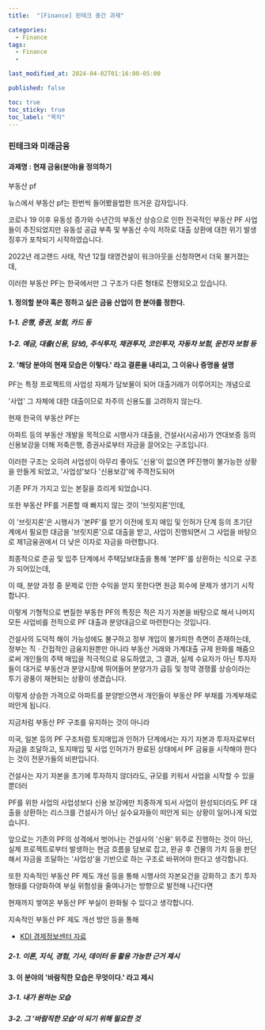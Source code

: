 ```yaml
---
title:  "[Finance] 핀테크 중간 과제"

categories:
  - Finance
tags:
  - Finance
  - 

last_modified_at: 2024-04-02T01:16:00-05:00

published: false

toc: true
toc_sticky: true
toc_label: "목차"
---
```



### 핀테크와 미래금융


#### 과제명 : 현재 금융(분야)을 정의하기

부동산 pf 

뉴스에서 부동산 pf는 한번씩 들어봤을법한 뜨거운 감자입니다.

코로나 19 이후 유동성 증가와 수년간의 부동산 상승으로 인한 전국적인 부동산 PF 사업들이 추진되었지만 유동성 공급 부족 및 부동산 수익 저하로 대출 상환에 대한 위기 발생 징후가 포착되기 시작하였습니다.

2022년 레고랜드 사태, 작년 12월 태영건설이 워크아웃을 신청하면서 더욱 불거졌는데,

이러한 부동산 PF는 한국에서만 그 구조가 다른 형태로 진행되오고 있습니다.


#### 1. 정의할 분야 혹은 정하고 싶은 금융 산업이 한 분야를 정한다.

##### 1-1. 은행, 증권, 보험, 카드 등

##### 1-2. 예금, 대출(신용, 담보), 주식투자, 채권투자, 코인투자, 자동차 보험, 운전자 보험 등


#### 2. '해당 분야의 현재 모습은 이렇다.' 라고 결론을 내리고, 그 이유나 증명을 설명

PF는 특정 프로젝트의 사업성 자체가 담보물이 되어 대출거래가 이루어지는 개념으로

'사업' 그 자체에 대한 대출이므로 차주의 신용도를 고려하지 않는다.



현재 한국의 부동산 PF는

아파트 등의 부동산 개발을 목적으로 시행사가 대출을, 건설사(시공사)가 연대보증 등의 신용보강을 더해 저축은행, 증권사로부터 자금을 끌어오는 구조입니다.

이러한 구조는 오히려 사업성이 아무리 좋아도 '신용'이 없으면
PF진행이 불가능한 상황을 만들게 되었고, 
'사업성'보다 '신용보강'에 주객전도되어 

기존 PF가 가지고 있는 본질을 흐리게 되었습니다.



또한 부동산 PF를 거론할 때 빠지지 않는 것이 '브릿지론'인데,

이 '브릿지론'은 시행사가 '본PF'를 받기 이전에 토지 매입 및 인허가 단계 등의 초기단계에서 필요한 대금을 '브릿지론'으로 대출을 받고, 사업이 진행되면서 그 사업을 바탕으로 제1금융권에서 더 낮은 이자로 자금을 마련합니다.

최종적으로 준공 및 입주 단계에서 주택담보대출을 통해 '본PF'를 상환하는 식으로 구조가 되어있는데, 

 

이 때, 분양 과정 중 문제로 인한 수익을 얻지 못한다면 원금 회수에 문제가 생기기 시작합니다.

이렇게 기형적으로 변질한 부동한 PF의 특징은 적은 자기 자본을 바탕으로 해서 나머지 모든 사업비를 전적으로 PF 대출과 분양대금으로 마련한다는 것입니다.


건설사의 도덕적 해이 가능성에도 불구하고 정부 개입이 불가피한 측면이 존재하는데, 정부는 직ㆍ간접적인 금융지원뿐만 아니라 부동산 거래와 가계대출 규제 완화를 해줌으로써 개인들의 주택 매입을 적극적으로 유도하였고, 그 결과, 실제 수요자가 아닌 투자자들이 대거로 부동산과 분양시장에 뛰어들어 분양가가 급등 및 청약 경쟁률 상승이라는 투기 광풍이 재현되는 상황이 생겼습니다.




이렇게 상승한 가격으로 아파트를 분양받으면서 개인들이 부동산 PF 부채를 가계부채로 떠안게 됩니다. 


지금처럼 부동산 PF 구조를 유지하는 것이 아니라

미국, 일본 등의 PF 구조처럼 토지매입과 인허가 단계에서는 자기 자본과 투자자로부터 자금을 조달하고, 토지매입 및 사업 인허가가 완료된 상태에서 PF 금융을 시작해야 한다는 것이 전문가들의 비판입니다.


건설사는 자기 자본을 초기에 투자하지 않더라도, 규모를 키워서 사업을 시작할 수 있을 뿐더러

PF를 위한 사업의 사업성보다 신용 보강에만 치중하게 되서 
사업이 완성되더라도 PF 대출을 상환하는 리스크를 
건설사가 아닌 실수요자들이 떠안게 되는 상황이 일어나게 되었습니다.


앞으로는 기존의 PF의 성격에서 벗어나는 건설사의 '신용' 위주로 진행하는 것이 아닌, 실제 프로젝트로부터 발생하는 현금 흐름을 담보로 잡고, 완공 후 건물의 가치 등을 판단해서 자금을 조달하는 '사업성'을 기반으로 하는 구조로 바뀌어야 한다고 생각합니다.

또한 지속적인 부동산 PF 제도 개선 등을 통해 시행사의 자본요건을 강화하고 초기 투자 형태를 다양화하여 
부실 위험성을 줄여나가는 방향으로 발전해 나간다면

현재까지 쌓여온 부동산 PF 부실이 완화될 수 있다고 생각합니다.

지속적인 부동산 PF 제도 개선 방안 등을 통해


- [KDI 경제정보센터 자료](https://eiec.kdi.re.kr/policy/domesticView.do?ac=0000180898)


 


##### 2-1. 이론, 지식, 경험, 기사, 데이터 등 활용 가능한 근거 제시


#### 3. 이 분야의 '바람직한 모습은 무엇이다.' 라고 제시

##### 3-1. 내가 원하는 모습

##### 3-2. 그 '바람직한 모습'이 되기 위해 필요한 것


